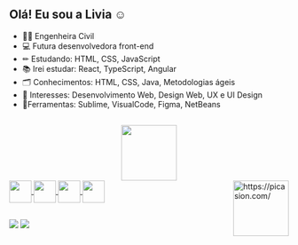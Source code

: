 ## Olá! Eu sou a Livia ☺
- 👷‍♀️ Engenheira Civil
- 💻 Futura desenvolvedora front-end
- ✏ Estudando: HTML, CSS, JavaScript
- 📚 Irei estudar: React, TypeScript, Angular
- 🗂 Conhecimentos: HTML, CSS, Java, Metodologias ágeis
- 🎨 Interesses: Desenvolvimento Web, Design Web, UX e UI Design
- 📐Ferramentas: Sublime, VisualCode, Figma, NetBeans

##

<div align="center">
  <a href="https://github.com/livia-somera">  
  <img height="100em" src="https://github-readme-stats.vercel.app/api/top-langs/?username=livia-somera&layout=compact&langs_count=7&theme=dracula"/>
</div>

<div>
  <a href="https://github.com/livia-somera">
  <img align="center" width="40" height="40" src="https://cdn.jsdelivr.net/gh/devicons/devicon/icons/html5/html5-original.svg">
  <img align="center" width="40" height="40" src="https://cdn.jsdelivr.net/gh/devicons/devicon/icons/css3/css3-original.svg">
  <img align="center" width="40" height="40" src="https://cdn.jsdelivr.net/gh/devicons/devicon/icons/javascript/javascript-original.svg">
  <img align="center" width="40" height="40" src="https://cdn.jsdelivr.net/gh/devicons/devicon/icons/java/java-original.svg">
  <img align="right" src="https://i.picasion.com/pic91/f03c592a9648638fa829ae13f271a4db.gif" width="100" height="100" border="0" alt="https://picasion.com/" /></a><br /><a href="https://picasion.com/"</a>
</div> 

##
<div>
  <a href="https://www.linkedin.com/in/liviasomera/" target="_blank"><img src="https://img.shields.io/badge/LinkedIn-0077B5?style=for-the-badge&logo=linkedin&logoColor=white" target="_blank"></a>
  <a href = "mailto: liviafabrin.somera@gmail.com"><img src="https://img.shields.io/badge/Gmail-D14836?style=for-the-badge&logo=gmail&logoColor=white" target="_blank"></a>
</div>
